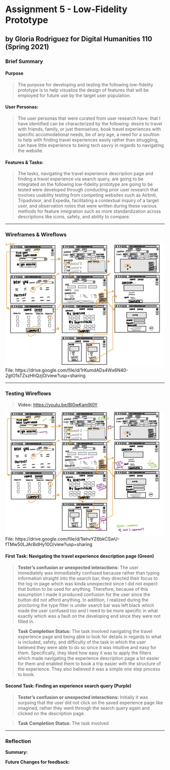 # Assignment 5 - Low-Fidelity Prototype
## by Gloria Rodriguez for Digital Humanities 110 (Spring 2021)

### Brief Summary

#### Purpose
> The purpose for developing and testing the following low-fidelity prototype is to help visualize the design of features that will be employed for future use by the target user population.

#### User Personas:
> The user personas that were curated from user research have: that I have identified can be characterized by the following: desire to travel with friends, family, or just themselves, book travel experiences with specific accomodational needs, be of any age, a need for a soultion to help with finding travel experiences easily rather than struggling, can have little experience to being tech savvy in regards to navigating the website.


#### Features & Tasks:
> The tasks, navigating the travel experience description page and finding a travel experience via search query, are going to be integrated on the following low-fidelity prototype are going to be tested were developed through conducting prior user research that involves usability testing from competing websites such as Airbnb, Tripadvisor, and Expedia, facilitating a contextual inquiry of a target user, and observation notes that were written during these various methods for feature integration such as more standardization across descriptions like icons, safety, and ability to compare.

---

### Wireframes & Wireflows
<img src="./images/OGWIREFRAME.jpg" width=700px>
File: https://drive.google.com/file/d/1rKumdADs4Wx6N40-2gtO1sTZszHhQzjO/view?usp=sharing

---

### Testing Wireflows
> **Video:** https://youtu.be/BI0wKam9l0Y

<img src="./images/TESTEDWIREFLOW.jpg" width=700px>
File: https://drive.google.com/file/d/1lehvYZ6bkCSwU-fTMw50LJAr8idHy10O/view?usp=sharing

#### First Task: Navigating the travel experience description page (Green)
> **Tester’s confusion or unexpected interactions:** The user immediately was immediatelty confused because rather than typing information straight into the search bar, they directed their focus to the log-in page which was kinda unexpected since I did not expect that button to be used for anything. Therefore, because of this assumption I made it produced confusion for the user since the button did not afford anything. In addition, I realized during the proctoring the type filter is under search bar was left black which made the user confused too and I need to be more specific in what exactly which was a fault on the developing end since they were not filled in.


> **Task Completion Status:** The task involved navigating the travel experience page and being able to look for details in regards to what is included, safety, and difficulty of the task in which the user believed they were able to do so since it was intuitive and easy for them. Specifically, they liked how easy it was to apply the filters which made navigating the experience description page a lot easier for them and enabled them to book a trip easier with the structure of the experience. They also believed it was a simple one step process to book. 

#### Second Task: Finding an experience search query (Purple)
> **Tester’s confusion or unexpected interactions:** Initially it was surpsing that the user did not click on the saved experience page like imagined, rather they went through the search query again and clicked on the description page. 

> **Task Completion Status:** The task involved 

---

### Reflection

**Summary:**

**Future Changes for feedback:**
